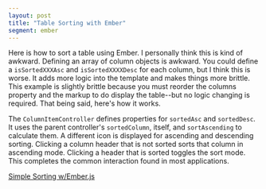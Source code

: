 ```yaml
---
layout: post
title: "Table Sorting with Ember"
segment: ember
---
```


Here is how to sort a table using Ember. I personally think this is
kind of awkward. Defining an array of column objects is awkward. You
could define a `isSortedXXXAsc` and `isSortedXXXXDesc` for each
column, but I think this is worse. It adds more logic into the
template and makes things more brittle. This example is slightly
brittle because you must reorder the columns property and the markup
to do display the table--but no logic changing is required. That being
said, here's how it works.

The `ColumnItemController` defines properties for `sortedAsc` and
`sortedDesc`. It uses the parent controller's `sortedColumn`, itself,
and `sortAscending` to calculate them. A different icon is displayed
for ascending and descending sorting. Clicking a column header that is
not sorted sorts that column in ascending mode. Clicking a header
that is sorted toggles the sort mode. This completes the common
interaction found in most applications.

<a class="jsbin-embed"
href="http://jsbin.com/omagiq/4/embed?live">Simple Sorting
w/Ember.js</a><script
src="http://static.jsbin.com/js/embed.js"></script>
